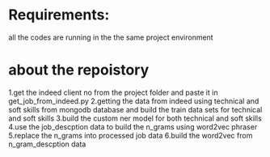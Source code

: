 # Requirements:
 all the codes are running in the the same project environment

# about the repoistory
1.get the indeed client no from the project folder and paste it in get_job_from_indeed.py
2.getting the data from indeed using technical and soft skills from mongodb database and build the train data sets for technical and soft skills
3.build the custom ner model for both technical and soft skills
4.use the job_descption data to build the n_grams using word2vec phraser
5.replace the n_grams into processed job data
6.build the word2vec from n_gram_descption data
